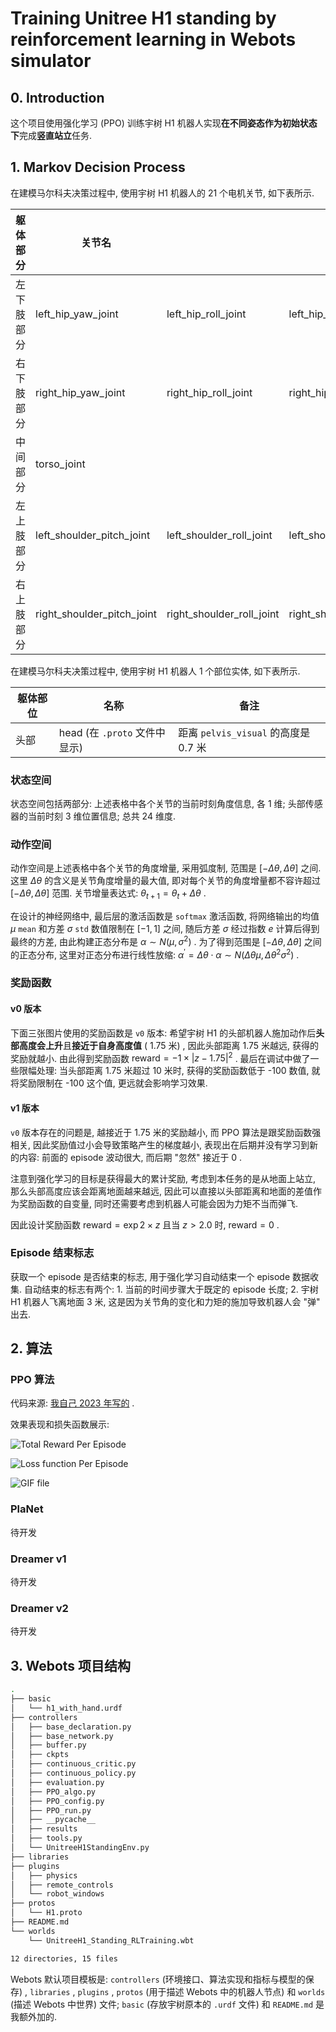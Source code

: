 # Training Unitree H1 standing by reinforcement learning in Webots simulator

## 0. Introduction

这个项目使用强化学习 (PPO) 训练宇树 H1 机器人实现**在不同姿态作为初始状态下**完成**竖直站立**任务.

## 1. Markov Decision Process

在建模马尔科夫决策过程中, 使用宇树 H1 机器人的 21 个电机关节, 如下表所示.

| 躯体部分   | 关节名                     |                           |                          |                   |                   |
| ---------- | -------------------------- | ------------------------- | ------------------------ | ----------------- | ----------------- |
| 左下肢部分 | left_hip_yaw_joint         | left_hip_roll_joint       | left_hip_pitch_joint     | left_knee_joint   | left_ankle_joint  |
| 右下肢部分 | right_hip_yaw_joint        | right_hip_roll_joint      | right_hip_pitch_joint    | right_knee_joint  | right_ankle_joint |
| 中间部分   | torso_joint                |                           |                          |                   |                   |
| 左上肢部分 | left_shoulder_pitch_joint  | left_shoulder_roll_joint  | left_shoulder_yaw_joint  | left_elbow_joint  | left_hand_joint   |
| 右上肢部分 | right_shoulder_pitch_joint | right_shoulder_roll_joint | right_shoulder_yaw_joint | right_elbow_joint | right_hand_joint  |

在建模马尔科夫决策过程中, 使用宇树 H1 机器人 1 个部位实体, 如下表所示.

| 躯体部位 | 名称                          | 备注                                 |
| -------- | ----------------------------- | ------------------------------------ |
| 头部     | head (在 `.proto` 文件中显示) | 距离 `pelvis_visual` 的高度是 0.7 米 |

### 状态空间

状态空间包括两部分: 上述表格中各个关节的当前时刻角度信息, 各 1 维; 头部传感器的当前时刻 3 维位置信息; 总共 24 维度.

### 动作空间

动作空间是上述表格中各个关节的角度增量, 采用弧度制, 范围是 $[-\Delta\theta, \Delta\theta]$ 之间. 这里 $\Delta\theta$ 的含义是关节角度增量的最大值, 即对每个关节的角度增量都不容许超过 $[-\Delta\theta, \Delta\theta]$ 范围. 关节增量表达式: $\theta_{t+1}=\theta_{t}+\Delta\theta$ .

在设计的神经网络中, 最后层的激活函数是 `softmax` 激活函数, 将网络输出的均值 $\mu$ `mean` 和方差 $\sigma$  `std` 数值限制在 $[-1,1]$ 之间, 随后方差 $\sigma$ 经过指数 $e$ 计算后得到最终的方差, 由此构建正态分布是 $\alpha\sim N(\mu,\sigma^{2})$ . 为了得到范围是 $[-\Delta\theta, \Delta\theta]$ 之间的正态分布, 这里对正态分布进行线性放缩: $\alpha^{\prime}=\Delta\theta\cdot\alpha\sim N(\Delta\theta\mu,\Delta\theta^{2}\sigma^{2})$ .

### 奖励函数

#### v0 版本

下面三张图片使用的奖励函数是 `v0` 版本: 希望宇树 H1 的头部机器人施加动作后**头部高度会上升**且**接近于自身高度值** ( 1.75 米) , 因此头部距离 1.75 米越远, 获得的奖励就越小. 由此得到奖励函数 $\text{reward} = -1\times|z - 1.75|^{2}$ . 最后在调试中做了一些限幅处理: 当头部距离 1.75 米超过 10 米时, 获得的奖励函数低于 -100 数值, 就将奖励限制在 -100 这个值, 更远就会影响学习效果.

#### v1 版本

`v0` 版本存在的问题是, 越接近于 1.75 米的奖励越小, 而 PPO 算法是跟奖励函数强相关, 因此奖励值过小会导致策略产生的梯度越小, 表现出在后期并没有学习到新的内容: 前面的 episode 波动很大, 而后期 "忽然" 接近于 0 .

注意到强化学习的目标是获得最大的累计奖励, 考虑到本任务的是从地面上站立, 那么头部高度应该会距离地面越来越远, 因此可以直接以头部距离和地面的差值作为奖励函数的自变量, 同时还需要考虑到机器人可能会因为力矩不当而弹飞.

因此设计奖励函数 $\text{reward}=\exp{2\times z}$ 且当 $z > 2.0$ 时, $\text{reward}=0$ .

### Episode 结束标志

获取一个 episode 是否结束的标志, 用于强化学习自动结束一个 episode 数据收集. 自动结束的标志有两个: 1. 当前的时间步骤大于既定的 episode 长度; 2. 宇树 H1 机器人飞离地面 3 米, 这是因为关节角的变化和力矩的施加导致机器人会 "弹" 出去.

## 2. 算法

### PPO 算法

代码来源: [我自己 2023 年写的](https://github.com/JinbiaoZhu/BasicReinforcementLearning.git) .

效果表现和损失函数展示:

![Total Reward Per Episode](https://github.com/JinbiaoZhu/Unitree_H1_Webots/blob/main/controllers/results/ppo/UnitreeH1_Standing-20240722122807.png?raw=true)

![Loss function Per Episode](https://github.com/JinbiaoZhu/Unitree_H1_Webots/blob/main/controllers/results/ppo/UnitreeH1_Standing-20240722104334.png-loss.png?raw=true)

![GIF file](https://github.com/JinbiaoZhu/Unitree_H1_Webots/blob/main/controllers/record/ppo/actor_20240722134709.gif?raw=true)

### PlaNet

待开发

### Dreamer v1

待开发

### Dreamer v2

待开发

## 3. Webots 项目结构

```bash
.
├── basic
│   └── h1_with_hand.urdf
├── controllers
│   ├── base_declaration.py
│   ├── base_network.py
│   ├── buffer.py
│   ├── ckpts
│   ├── continuous_critic.py
│   ├── continuous_policy.py
│   ├── evaluation.py
│   ├── PPO_algo.py
│   ├── PPO_config.py
│   ├── PPO_run.py
│   ├── __pycache__
│   ├── results
│   ├── tools.py
│   └── UnitreeH1StandingEnv.py
├── libraries
├── plugins
│   ├── physics
│   ├── remote_controls
│   └── robot_windows
├── protos
│   └── H1.proto
├── README.md
└── worlds
    └── UnitreeH1_Standing_RLTraining.wbt

12 directories, 15 files
```

Webots 默认项目模板是: `controllers` (环境接口、算法实现和指标与模型的保存) , `libraries` , `plugins` , `protos` (用于描述 Webots 中的机器人节点) 和 `worlds` (描述 Webots 中世界) 文件; `basic` (存放宇树原本的 `.urdf` 文件) 和 `README.md` 是我额外加的.

